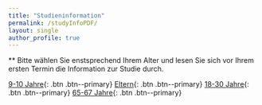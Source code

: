 ```yaml
---
title: "Studieninformation"
permalink: /studyInfoPDF/
layout: single
author_profile: true
---
```

** Bitte wählen Sie enstsprechend Ihrem Alter und lesen Sie sich vor Ihrem ersten Termin die Information zur Studie durch. 

[9-10 Jahre](/InfoKids/){: .btn .btn--primary}
[Eltern](/InfoParents/){: .btn .btn--primary}
[18-30 Jahre](<img src="/MONALI-webpage/assets/images/Passbild.jpg" width="150">){: .btn .btn--primary}
[65-67 Jahre](<img src="/MONALI-webpage/assets/images/Marie.jpg" width="150">){: .btn .btn--primary}
